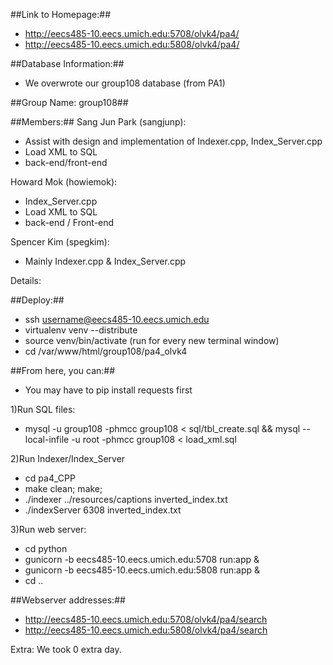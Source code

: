 ##Link to Homepage:##
- http://eecs485-10.eecs.umich.edu:5708/olvk4/pa4/
- http://eecs485-10.eecs.umich.edu:5808/olvk4/pa4/

##Database Information:##
- We overwrote our group108 database (from PA1)

##Group Name: group108##

##Members:##
Sang Jun Park (sangjunp): 
- Assist with design and implementation of Indexer.cpp, Index_Server.cpp
- Load XML to SQL
- back-end/front-end

Howard Mok (howiemok):
- Index_Server.cpp
- Load XML to SQL
- back-end / Front-end

Spencer Kim (spegkim): 
- Mainly Indexer.cpp & Index_Server.cpp

Details: 

  
##Deploy:##
- ssh username@eecs485-10.eecs.umich.edu
- virtualenv venv --distribute
- source venv/bin/activate (run for every new terminal window)
- cd /var/www/html/group108/pa4_olvk4

##From here, you can:##
- You may have to pip install requests first

1)Run SQL files:
- mysql -u group108 -phmcc group108 < sql/tbl_create.sql && mysql --local-infile -u root -phmcc group108 < load_xml.sql

2)Run Indexer/Index_Server
- cd pa4_CPP
- make clean; make;
- ./indexer ../resources/captions inverted_index.txt
- ./indexServer 6308 inverted_index.txt

3)Run web server:
- cd python
- gunicorn -b eecs485-10.eecs.umich.edu:5708 run:app &
- gunicorn -b eecs485-10.eecs.umich.edu:5808 run:app & 
- cd ..

##Webserver addresses:##
- http://eecs485-10.eecs.umich.edu:5708/olvk4/pa4/search
- http://eecs485-10.eecs.umich.edu:5808/olvk4/pa4/search

Extra:
We took 0 extra day.
